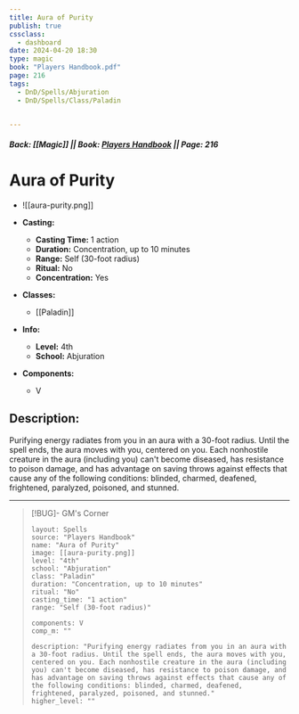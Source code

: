 ```yaml
---
title: Aura of Purity
publish: true
cssclass:
  - dashboard
date: 2024-04-20 18:30
type: magic
book: "Players Handbook.pdf"
page: 216
tags:
  - DnD/Spells/Abjuration
  - DnD/Spells/Class/Paladin


---
```


##### Back: [[Magic]] || Book: [Players Handbook](https://drive.google.com/drive/folders/1O5bhpYizcIT5xxAoLOuzCRht_PVS7VSG?usp=sharing) || Page: 216

# Aura of Purity
- ![[aura-purity.png]]
- **Casting:**
    - **Casting Time:** 1 action
    - **Duration:** Concentration, up to 10 minutes
    - **Range:** Self (30-foot radius)
    - **Ritual:** No
    - **Concentration:** Yes
- **Classes:**
    - [[Paladin]]

- **Info:**
    - **Level:** 4th
    - **School:** Abjuration
- **Components:**
    - V


## Description:
Purifying energy radiates from you in an aura with a 30-foot radius. Until the spell ends, the aura moves with you, centered on you. Each nonhostile creature in the aura (including you) can't become diseased, has resistance to poison damage, and has advantage on saving throws against effects that cause any of the following conditions: blinded, charmed, deafened, frightened, paralyzed, poisoned, and stunned.



---

> [!BUG]- GM's Corner
>
> ```statblock
> layout: Spells
> source: "Players Handbook"
> name: "Aura of Purity"
> image: [[aura-purity.png]]
> level: "4th"
> school: "Abjuration"
> class: "Paladin"
> duration: "Concentration, up to 10 minutes"
> ritual: "No"
> casting_time: "1 action"
> range: "Self (30-foot radius)"
>
> components: V
> comp_m: ""
>
> description: "Purifying energy radiates from you in an aura with a 30-foot radius. Until the spell ends, the aura moves with you, centered on you. Each nonhostile creature in the aura (including you) can't become diseased, has resistance to poison damage, and has advantage on saving throws against effects that cause any of the following conditions: blinded, charmed, deafened, frightened, paralyzed, poisoned, and stunned."
> higher_level: ""
> ```
